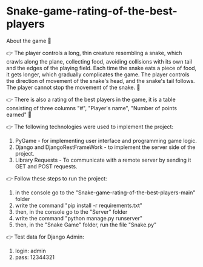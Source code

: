 # Snake-game-rating-of-the-best-players

About the game 👾

👉 The player controls a long, thin creature resembling a snake, which crawls along the plane, collecting food, avoiding collisions with its own tail and the edges of the playing field. Each time the snake eats a piece of food, it gets longer, which gradually complicates the game. The player controls the direction of movement of the snake's head, and the snake's tail follows. The player cannot stop the movement of the snake. 🐍

👉 There is also a rating of the best players in the game, it is a table consisting of three columns "#", "Player's name", "Number of points earned" 🥳

👉 The following technologies were used to implement the project:

1. PyGame - for implementing user interface and programming game logic.
2. Django and DjangoRestFrameWork - to implement the server side of the project.
3. Library Requests - To communicate with a remote server by sending it GET and POST requests.

👉 Follow these steps to run the project:

1. in the console go to the "Snake-game-rating-of-the-best-players-main" folder
2. write the command "pip install -r requirements.txt"
3. then, in the console go to the "Server" folder
4. write the command "python manage.py runserver"
5. then, in the "Snake Game" folder, run the file "Snake.py"

👉 Test data for Django Admin:

1. login: admin
2. pass: 12344321
